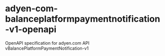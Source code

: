 # adyen-com-balanceplatformpaymentnotification-v1-openapi
OpenAPI specification for adyen.com API vBalancePlatformPaymentNotification-v1
